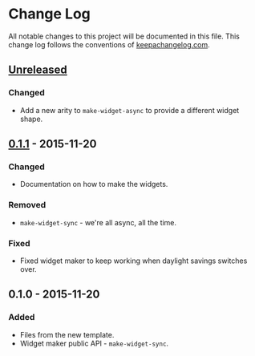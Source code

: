 # Change Log
All notable changes to this project will be documented in this file. This change log follows the conventions of [keepachangelog.com](http://keepachangelog.com/).

## [Unreleased][unreleased]
### Changed
- Add a new arity to `make-widget-async` to provide a different widget shape.

## [0.1.1] - 2015-11-20
### Changed
- Documentation on how to make the widgets.

### Removed
- `make-widget-sync` - we're all async, all the time.

### Fixed
- Fixed widget maker to keep working when daylight savings switches over.

## 0.1.0 - 2015-11-20
### Added
- Files from the new template.
- Widget maker public API - `make-widget-sync`.

[unreleased]: https://github.com/your-name/com.farmlogs.conduit/compare/0.1.1...HEAD
[0.1.1]: https://github.com/your-name/com.farmlogs.conduit/compare/0.1.0...0.1.1
